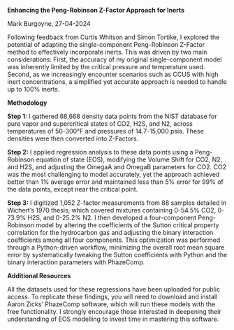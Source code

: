 **Enhancing the Peng-Robinson Z-Factor Approach for Inerts**

Mark Burgoyne, 27-04-2024

Following feedback from Curtis Whitson and Simon Tortike, I explored the potential of adapting the single-component Peng-Robinson Z-Factor method to effectively incorporate inerts. This was driven by two main considerations: First, the accuracy of my original single-component model was inherently limited by the critical pressure and temperature used. Second, as we increasingly encounter scenarios such as CCUS with high inert concentrations, a simplified yet accurate approach is needed to handle up to 100% inerts.

**Methodology**

**Step 1:** I gathered 68,668 density data points from the NIST database for pure vapor and supercritical states of CO2, H2S, and N2, across temperatures of 50-300°F and pressures of 14.7-15,000 psia. These densities were then converted into Z-Factors.

**Step 2:** I applied regression analysis to these data points using a Peng-Robinson equation of state (EOS), modifying the Volume Shift for CO2, N2, and H2S, and adjusting the OmegaA and OmegaB parameters for CO2. CO2 was the most challenging to model accurately, yet the approach achieved better than 1% average error and maintained less than 5% error for 99% of the data points, except near the critical point.

**Step 3:** I digitized 1,052 Z-factor measurements from 88 samples detailed in Wichert’s 1970 thesis, which covered mixtures containing 0-54.5% CO2, 0-73.9% H2S, and 0-25.2% N2. I then developed a four-component Peng-Robinson model by altering the coefficients of the Sutton critical property correlation for the hydrocarbon gas and adjusting the binary interaction coefficients among all four components. This optimization was performed through a Python-driven workflow, minimizing the overall root mean square error by systematically tweaking the Sutton coefficients with Python and the binary interaction parameters with PhazeComp.

**Additional Resources**

All the datasets used for these regressions have been uploaded for public access. To replicate these findings, you will need to download and install Aaron Zicks’ PhazeComp software, which will run these models with the free functionality. I strongly encourage those interested in deepening their understanding of EOS modelling to invest time in mastering this software.
